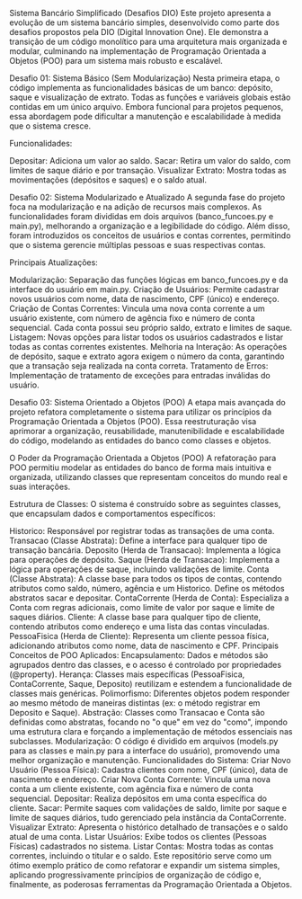 Sistema Bancário Simplificado (Desafios DIO)
Este projeto apresenta a evolução de um sistema bancário simples, desenvolvido como parte dos desafios propostos pela DIO (Digital Innovation One). Ele demonstra a transição de um código monolítico para uma arquitetura mais organizada e modular, culminando na implementação de Programação Orientada a Objetos (POO) para um sistema mais robusto e escalável.

Desafio 01: Sistema Básico (Sem Modularização)
Nesta primeira etapa, o código implementa as funcionalidades básicas de um banco: depósito, saque e visualização de extrato. Todas as funções e variáveis globais estão contidas em um único arquivo. Embora funcional para projetos pequenos, essa abordagem pode dificultar a manutenção e escalabilidade à medida que o sistema cresce.

Funcionalidades:

Depositar: Adiciona um valor ao saldo.
Sacar: Retira um valor do saldo, com limites de saque diário e por transação.
Visualizar Extrato: Mostra todas as movimentações (depósitos e saques) e o saldo atual.

Desafio 02: Sistema Modularizado e Atualizado
A segunda fase do projeto foca na modularização e na adição de recursos mais complexos. As funcionalidades foram divididas em dois arquivos (banco_funcoes.py e main.py), melhorando a organização e a legibilidade do código. Além disso, foram introduzidos os conceitos de usuários e contas correntes, permitindo que o sistema gerencie múltiplas pessoas e suas respectivas contas.

Principais Atualizações:

Modularização: Separação das funções lógicas em banco_funcoes.py e da interface do usuário em main.py.
Criação de Usuários: Permite cadastrar novos usuários com nome, data de nascimento, CPF (único) e endereço.
Criação de Contas Correntes: Vincula uma nova conta corrente a um usuário existente, com número de agência fixo e número de conta sequencial. Cada conta possui seu próprio saldo, extrato e limites de saque.
Listagem: Novas opções para listar todos os usuários cadastrados e listar todas as contas correntes existentes.
Melhoria na Interação: As operações de depósito, saque e extrato agora exigem o número da conta, garantindo que a transação seja realizada na conta correta.
Tratamento de Erros: Implementação de tratamento de exceções para entradas inválidas do usuário.

Desafio 03: Sistema Orientado a Objetos (POO)
A etapa mais avançada do projeto refatora completamente o sistema para utilizar os princípios da Programação Orientada a Objetos (POO). Essa reestruturação visa aprimorar a organização, reusabilidade, manutenibilidade e escalabilidade do código, modelando as entidades do banco como classes e objetos.

O Poder da Programação Orientada a Objetos (POO)
A refatoração para POO permitiu modelar as entidades do banco de forma mais intuitiva e organizada, utilizando classes que representam conceitos do mundo real e suas interações.

Estrutura de Classes:
O sistema é construído sobre as seguintes classes, que encapsulam dados e comportamentos específicos:

Historico: Responsável por registrar todas as transações de uma conta.
Transacao (Classe Abstrata): Define a interface para qualquer tipo de transação bancária.
Deposito (Herda de Transacao): Implementa a lógica para operações de depósito.
Saque (Herda de Transacao): Implementa a lógica para operações de saque, incluindo validações de limite.
Conta (Classe Abstrata): A classe base para todos os tipos de contas, contendo atributos como saldo, número, agência e um Historico. Define os métodos abstratos sacar e depositar.
ContaCorrente (Herda de Conta): Especializa a Conta com regras adicionais, como limite de valor por saque e limite de saques diários.
Cliente: A classe base para qualquer tipo de cliente, contendo atributos como endereço e uma lista das contas vinculadas.
PessoaFisica (Herda de Cliente): Representa um cliente pessoa física, adicionando atributos como nome, data de nascimento e CPF.
Principais Conceitos de POO Aplicados:
Encapsulamento: Dados e métodos são agrupados dentro das classes, e o acesso é controlado por propriedades (@property).
Herança: Classes mais específicas (PessoaFisica, ContaCorrente, Saque, Deposito) reutilizam e estendem a funcionalidade de classes mais genéricas.
Polimorfismo: Diferentes objetos podem responder ao mesmo método de maneiras distintas (ex: o método registrar em Deposito e Saque).
Abstração: Classes como Transacao e Conta são definidas como abstratas, focando no "o que" em vez do "como", impondo uma estrutura clara e forçando a implementação de métodos essenciais nas subclasses.
Modularização: O código é dividido em arquivos (models.py para as classes e main.py para a interface do usuário), promovendo uma melhor organização e manutenção.
Funcionalidades do Sistema:
Criar Novo Usuário (Pessoa Física): Cadastra clientes com nome, CPF (único), data de nascimento e endereço.
Criar Nova Conta Corrente: Vincula uma nova conta a um cliente existente, com agência fixa e número de conta sequencial.
Depositar: Realiza depósitos em uma conta específica do cliente.
Sacar: Permite saques com validações de saldo, limite por saque e limite de saques diários, tudo gerenciado pela instância da ContaCorrente.
Visualizar Extrato: Apresenta o histórico detalhado de transações e o saldo atual de uma conta.
Listar Usuários: Exibe todos os clientes (Pessoas Físicas) cadastrados no sistema.
Listar Contas: Mostra todas as contas correntes, incluindo o titular e o saldo.
Este repositório serve como um ótimo exemplo prático de como refatorar e expandir um sistema simples, aplicando progressivamente princípios de organização de código e, finalmente, as poderosas ferramentas da Programação Orientada a Objetos.
